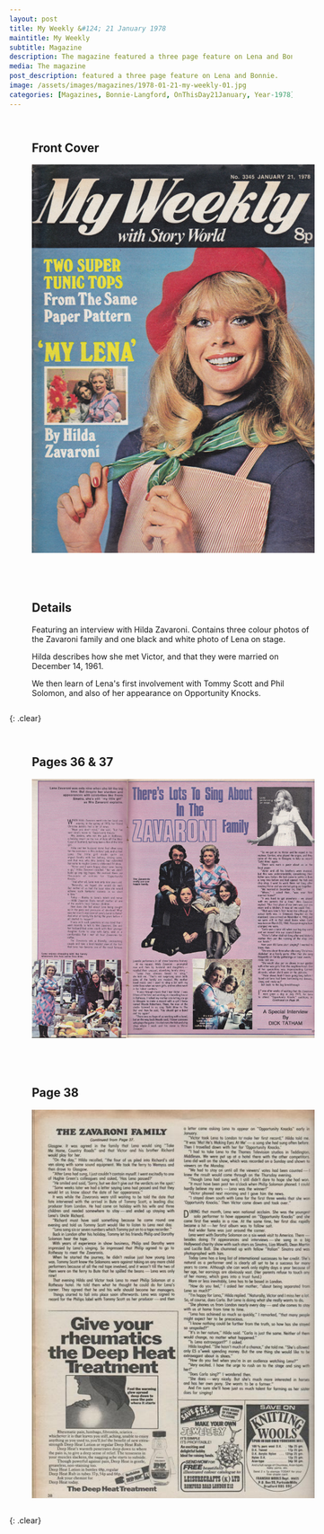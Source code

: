 ```yaml
---
layout: post
title: My Weekly &#124; 21 January 1978
maintitle: My Weekly
subtitle: Magazine
description: The magazine featured a three page feature on Lena and Bonnie.
media: The magazine
post_description: featured a three page feature on Lena and Bonnie.
image: /assets/images/magazines/1978-01-21-my-weekly-01.jpg
categories: [Magazines, Bonnie-Langford, OnThisDay21January, Year-1978]
---
```


<figure class="fig1">

<h2 id="front-cover">Front Cover</h2>

<a href="/assets/images/magazines/1978-01-21-my-weekly-01.jpg"><img src="/assets/images/magazines/1978-01-21-my-weekly-01.jpg" class="full-width zoom-in"></a>
</figure>

<figure class="fig2">

<h2 id="details">Details</h2>

<p>Featuring an interview with Hilda Zavaroni. Contains three colour photos of the Zavaroni family and one black and white photo of Lena on stage.</p>
<p>Hilda describes how she met Victor, and that they were married on December 14, 1961.</p>
<p>We then learn of Lena's first involvement with Tommy Scott and Phil Solomon, and also of her appearance on Opportunity Knocks.</p>
</figure>

{: .clear}

<figure class="fig1">

<h2 id="pages-36-37">Pages 36 & 37</h2>

<a href="/assets/images/magazines/1978-01-21-my-weekly-02.jpg"><img src="/assets/images/magazines/1978-01-21-my-weekly-02.jpg" class="full-width zoom-in"></a>
</figure>

<figure class="fig2">

<h2 id="page-38">Page 38</h2>

<a href="/assets/images/magazines/1978-01-21-my-weekly-03.jpg"><img src="/assets/images/magazines/1978-01-21-my-weekly-03.jpg" class="full-width zoom-in"></a>
</figure>

<br />{: .clear}

<style>
.width {width:auto; height:497.55px;}
.fig1 {float:left; width:49%;}

.fig2 {float:right; width:49%;}

@media screen and (orientation:portrait) {
.width {width:100%; height:auto;}
.fig1 {float:left; width:100%; margin-bottom: 25px;}
.fig2 {float:left; width:100%;}
}
</style>

